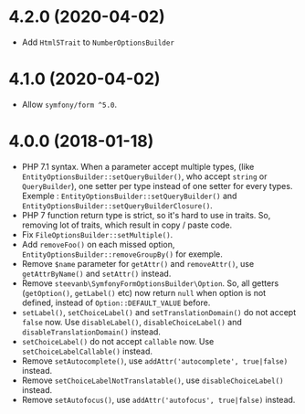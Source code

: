 # 4.2.0 (2020-04-02)

- Add `Html5Trait` to `NumberOptionsBuilder`

# 4.1.0 (2020-04-02)

- Allow `symfony/form ^5.0`.

# 4.0.0 (2018-01-18)

- PHP 7.1 syntax. When a parameter accept multiple types,
(like `EntityOptionsBuilder::setQueryBuilder()`, who accept `string` or `QueryBuilder`),
one setter per type instead of one setter for every types.
Exemple : `EntityOptionsBuilder::setQueryBuilder()` and `EntityOptionsBuilder::setQueryBuilderClosure()`.
- PHP 7 function return type is strict, so it's hard to use in traits. So, removing lot of traits, which result in copy / paste code.
- Fix `FileOptionsBuilder::setMultiple()`.
- Add `removeFoo()` on each missed option, `EntityOptionsBuilder::removeGroupBy()` for exemple.
- Remove `$name` parameter for `getAttr()` and `removeAttr()`, use `getAttrByName()` and `setAttr()` instead.
- Remove `steevanb\SymfonyFormOptionsBuilder\Option`. So, all getters (`getOption()`, `getLabel()` etc) now return `null` when option is not defined, instead of `Option::DEFAULT_VALUE` before. 
- `setLabel()`, `setChoiceLabel()` and `setTranslationDomain()` do not accept `false` now. Use `disableLabel()`, `disableChoiceLabel()` and `disableTranslationDomain()` instead.
- `setChoiceLabel()` do not accept `callable` now. Use `setChoiceLabelCallable()` instead.
- Remove `setAutocomplete()`, use `addAttr('autocomplete', true|false)` instead.
- Remove `setChoiceLabelNotTranslatable()`, use `disableChoiceLabel()` instead.
- Remove `setAutofocus()`, use `addAttr('autofocus', true|false)` instead.
